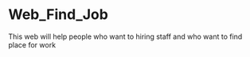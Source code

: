 # Web_Find_Job
This web will help people who want to hiring staff and who want to find place for work
